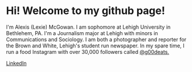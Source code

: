 # Hi! Welcome to my github page!
I'm Alexis (Lexie) McGowan. I am sophomore at Lehigh University in Bethlehem, PA. I'm a Journalism major at Lehigh with minors in Communications and Sociology. I am both a photographer and reporter for the Brown and White, Lehigh's student run newspaper. In my spare time, I run a food Instagram with over 30,000 followers called [@g00deats.](https://www.instagram.com/g00deats/) 

[LinkedIn](https://au.linkedin.com/in/alexis-lexie-mcgowan-ba4194133)
